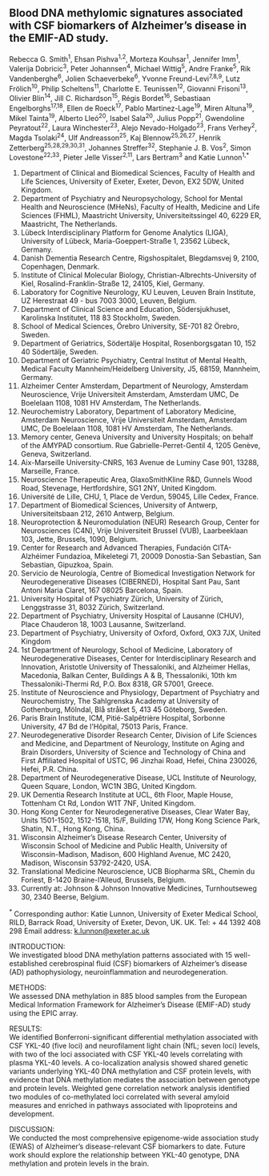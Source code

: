 ## Blood DNA methylomic signatures associated with CSF biomarkers of Alzheimer’s disease in the EMIF-AD study.

Rebecca G. Smith<sup>1</sup>, Ehsan Pishva<sup>1,2</sup>, Morteza Kouhsar<sup>1</sup>, Jennifer Imm<sup>1</sup>, Valerija Dobricic<sup>3</sup>, Peter Johannsen<sup>4</sup>, Michael Wittig<sup>5</sup>, Andre Franke<sup>5</sup>, Rik Vandenberghe<sup>6</sup>, Jolien Schaeverbeke<sup>6</sup>, Yvonne Freund-Levi<sup>7,8,9</sup>, Lutz Frölich<sup>10</sup>, Philip Scheltens<sup>11</sup>, Charlotte E. Teunissen<sup>12</sup>, Giovanni Frisoni<sup>13</sup>, Olivier Blin<sup>14</sup>, Jill C. Richardson<sup>15</sup>, Régis Bordet<sup>16</sup>, Sebastiaan Engelborghs<sup>17,18</sup>, Ellen de Roeck<sup>17</sup>, Pablo Martinez-Lage<sup>19</sup>, Miren Altuna<sup>19</sup>, Mikel Tainta<sup>19</sup>, Alberto Lleó<sup>20</sup>, Isabel Sala<sup>20</sup>, Julius Popp<sup>21</sup>, Gwendoline Peyratout<sup>22</sup>, Laura Winchester<sup>23</sup>, Alejo Nevado-Holgado<sup>23</sup>, Frans Verhey<sup>2</sup>, Magda Tsolaki<sup>24</sup>, Ulf Andreasson<sup>25</sup>, Kaj Blennow<sup>25,26,27</sup>, Henrik Zetterberg<sup>25,28,29,30,31</sup>, Johannes Streffer<sup>32</sup>, Stephanie J. B. Vos<sup>2</sup>, Simon Lovestone<sup>22,33</sup>, Pieter Jelle Visser<sup>2,11</sup>, Lars Bertram<sup>3</sup> and Katie Lunnon<sup>1,*</sup>

<ol>
<li>Department of Clinical and Biomedical Sciences, Faculty of Health and Life Sciences, University of Exeter, Exeter, Devon, EX2 5DW, United Kingdom. </li>
<li>Department of Psychiatry and Neuropsychology, School for Mental Health and Neuroscience (MHeNs), Faculty of Health, Medicine and Life Sciences (FHML), Maastricht University, Universiteitssingel 40, 6229 ER, Maastricht, The Netherlands.</li>
<li>Lübeck Interdisciplinary Platform for Genome Analytics (LIGA), University of Lübeck, Maria-Goeppert-Straße 1, 23562 Lübeck, Germany.</li>
<li>Danish Dementia Research Centre, Rigshospitalet, Blegdamsvej 9, 2100, Copenhagen, Denmark.</li>
<li>Institute of Clinical Molecular Biology, Christian-Albrechts-University of Kiel, Rosalind-Franklin-Straße 12, 24105, Kiel, Germany.</li>
<li>Laboratory for Cognitive Neurology, KU Leuven, Leuven Brain Institute, UZ Herestraat 49 - bus 7003 3000, Leuven, Belgium.</li>
<li>Department of Clinical Science and Education, Södersjukhuset, Karolinska Institutet, 118 83 Stockholm, Sweden.</li>
<li>School of Medical Sciences, Örebro University, SE-701 82 Örebro, Sweden.</li>
<li>Department of Geriatrics, Södertälje Hospital, Rosenborgsgatan 10, 152 40 Södertälje, Sweden.</li>
<li>Department of Geriatric Psychiatry, Central Institut of Mental Health, Medical Faculty Mannheim/Heidelberg University, J5, 68159, Mannheim, Germany.</li>
<li>Alzheimer Center Amsterdam, Department of Neurology, Amsterdam Neuroscience, Vrije Universiteit Amsterdam, Amsterdam UMC, De Boelelaan 1108, 1081 HV Amsterdam, The Netherlands.</li>
<li>Neurochemistry Laboratory, Department of Laboratory Medicine, Amsterdam Neuroscience, Vrije Universiteit Amsterdam, Amsterdam UMC, De Boelelaan 1108, 1081 HV Amsterdam, The Netherlands. </li>
<li>Memory center, Geneva University and University Hospitals; on behalf of the AMYPAD consortium. Rue Gabrielle-Perret-Gentil 4, 1205 Genève, Geneva, Switzerland.</li>
<li>Aix-Marseille University-CNRS, 163 Avenue de Luminy Case 901, 13288, Marseille, France.</li>
<li>Neuroscience Therapeutic Area, GlaxoSmithKline R&D, Gunnels Wood Road, Stevenage, Hertfordshire, SG1 2NY, United Kingdom.</li>
<li>Université de Lille, CHU, 1, Place de Verdun, 59045, Lille Cedex, France.</li>
<li>Department of Biomedical Sciences, University of Antwerp, Universiteitsbaan 212, 2610 Antwerp, Belgium.</li>
<li>Neuroprotection & Neuromodulation (NEUR) Research Group, Center for Neurosciences (C4N), Vrije Universiteit Brussel (VUB), Laarbeeklaan 103, Jette, Brussels, 1090, Belgium. </li>
<li>Center for Research and Advanced Therapies, Fundación CITA-Alzhéimer Fundazioa, Mikeletegi 71, 20009 Donostia-San Sebastian, San Sebastian, Gipuzkoa, Spain.</li>
<li>Servicio de Neurología, Centre of Biomedical Investigation Network for Neurodegenerative Diseases (CIBERNED), Hospital Sant Pau, Sant Antoni Maria Claret, 167 08025 Barcelona, Spain.</li>
<li>University Hospital of Psychiatry Zürich, University of Zürich, Lenggstrasse 31, 8032 Zürich, Switzerland.</li>
<li>Department of Psychiatry, University Hospital of Lausanne (CHUV), Place Chauderon 18, 1003 Lausanne, Switzerland.</li>
<li>Department of Psychiatry, University of Oxford, Oxford, OX3 7JX, United Kingdom</li>
<li>1st Department of Neurology, School of Medicine, Laboratory of Neurodegenerative Diseases, Center for Interdisciplinary Research and Innovation, Aristotle University of Thessaloniki, and Alzheimer Hellas, Macedonia, Balkan Center, Buildings A & B, Thessaloniki, 10th km Thessaloniki-Thermi Rd, P.O. Box 8318, GR 57001, Greece.</li>
<li>Institute of Neuroscience and Physiology, Department of Psychiatry and Neurochemistry, The Sahlgrenska Academy at University of Gothenburg, Mölndal, Blå stråket 5, 413 45 Göteborg, Sweden.</li>
<li>Paris Brain Institute, ICM, Pitié-Salpêtrière Hospital, Sorbonne University, 47 Bd de l'Hôpital, 75013 Paris, France.</li>
<li>Neurodegenerative Disorder Research Center, Division of Life Sciences and Medicine, and Department of Neurology, Institute on Aging and Brain Disorders, University of Science and Technology of China and First Affiliated Hospital of USTC, 96 Jinzhai Road, Hefei, China 230026, Hefei, P.R. China.</li>
<li>Department of Neurodegenerative Disease, UCL Institute of Neurology, Queen Square, London, WC1N 3BG, United Kingdom. </li>
<li>UK Dementia Research Institute at UCL, 6th Floor, Maple House, Tottenham Ct Rd, London W1T 7NF, United Kingdom.</li>
<li>Hong Kong Center for Neurodegenerative Diseases, Clear Water Bay, Units 1501-1502, 1512-1518, 15/F, Building 17W, Hong Kong Science Park, Shatin, N.T., Hong Kong, China.</li>
<li>Wisconsin Alzheimer’s Disease Research Center, University of Wisconsin School of Medicine and Public Health, University of Wisconsin-Madison, Madison, 600 Highland Avenue, MC 2420, Madison, Wisconsin 53792-2420, USA.</li>
<li>Translational Medicine Neuroscience, UCB Biopharma SRL, Chemin du Foriest, B-1420 Braine-l’Alleud, Brussels, Belgium.</li>
<li>Currently at: Johnson & Johnson Innovative Medicines, Turnhoutseweg 30, 2340 Beerse, Belgium.</li>

</ol>
  
<sup>*</sup> Corresponding author: Katie Lunnon, University of Exeter Medical School, RILD, Barrack Road, University of Exeter, Devon, UK. UK. Tel: + 44 1392 408 298 Email address: k.lunnon@exeter.ac.uk

<p>INTRODUCTION: 
<br>We investigated blood DNA methylation patterns associated with 15 well-established cerebrospinal fluid (CSF) biomarkers of Alzheimer’s disease (AD) pathophysiology, neuroinflammation and neurodegeneration.</p> 
<p>METHODS:
<br>We assessed DNA methylation in 885 blood samples from the European Medical Information Framework for Alzheimer’s Disease (EMIF-AD) study using the EPIC array.</p>  
<p>RESULTS:
<br>We identified Bonferroni-significant differential methylation associated with CSF YKL-40 (five loci) and neurofilament light chain (NfL; seven loci) levels, with two of the loci associated with CSF YKL-40 levels correlating with plasma YKL-40 levels. A co-localization analysis showed shared genetic variants underlying YKL-40 DNA methylation and CSF protein levels, with evidence that DNA methylation mediates the association between genotype and protein levels. Weighted gene correlation network analysis identified two modules of co-methylated loci correlated with several amyloid measures and enriched in pathways associated with lipoproteins and development.</p> 
<p>DISCUSSION:
<br>We conducted the most comprehensive epigenome-wide association study (EWAS) of Alzheimer’s disease-relevant CSF biomarkers to date. Future work should explore the relationship between YKL-40 genotype, DNA methylation and protein levels in the brain.</p> 

